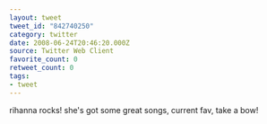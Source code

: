 ```yaml
---
layout: tweet
tweet_id: "842740250"
category: twitter
date: 2008-06-24T20:46:20.000Z
source: Twitter Web Client
favorite_count: 0
retweet_count: 0
tags:
- tweet
---
```


rihanna rocks! she's got some great songs, current fav, take a bow!
